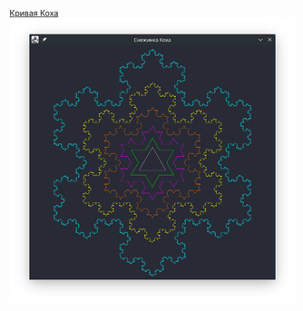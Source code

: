 [Кривая Коха](https://ru.wikipedia.org/wiki/%D0%9A%D1%80%D0%B8%D0%B2%D0%B0%D1%8F_%D0%9A%D0%BE%D1%85%D0%B0)
![alt text](https://github.com/baki10/fractals-snow-koh/blob/main/fractals.png?raw=true)